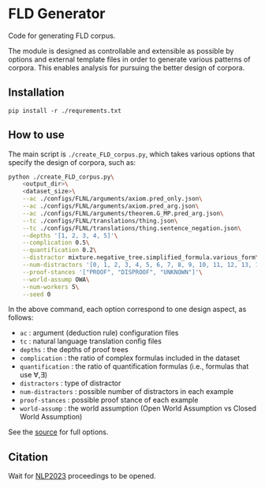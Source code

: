 # FLD Generator
Code for generating FLD corpus.  

The module is designed as controllable and extensible as possible by options and external template files in order to generate various patterns of corpora.
This enables analysis for pursuing the better design of corpora.


## Installation
`pip install -r ./requrements.txt`

## How to use
The main script is `./create_FLD_corpus.py`, which takes various options that specify the design of corpora, such as:
```sh
python ./create_FLD_corpus.py\
    <output_dir>\
    <dataset_size>\
    --ac ./configs/FLNL/arguments/axiom.pred_only.json\
    --ac ./configs/FLNL/arguments/axiom.pred_arg.json\
    --ac ./configs/FLNL/arguments/theorem.G_MP.pred_arg.json\
    --tc ./configs/FLNL/translations/thing.json\
    --tc ./configs/FLNL/translations/thing.sentence_negation.json\
    --depths '[1, 2, 3, 4, 5]'\
    --complication 0.5\
    --quantification 0.2\
    --distractor mixture.negative_tree.simplified_formula.various_form\
    --num-distractors '[0, 1, 2, 3, 4, 5, 6, 7, 8, 9, 10, 11, 12, 13, 14, 15]'\
    --proof-stances '["PROOF", "DISPROOF", "UNKNOWN"]'\
    --world-assump OWA\
    --num-workers 5\
    --seed 0 
```
In the above command, each option correspond to one design aspect, as follows:
* `ac`              : argument (deduction rule) configuration files
* `tc`              : natural language translation config files
* `depths`          : the depths of proof trees
* `complication`    : the ratio of complex formulas included in the dataset
* `quantification`  : the ratio of quantification formulas (i.e., formulas that use ∀,∃)
* `distractors`     : type of distractor
* `num-distractors`     : possible number of distractors in each example
* `proof-stances`   : possible proof stance of each example
* `world-assump`   : the world assumption (Open World Assumption vs Closed World Assumption)

See the [source](https://github.com/hitachi-nlp/FLD-generator/blob/bd946e1ee77d394101af9145cd235752b38899da/create_FLD_corpus.py#L177) for full options.

## Citation
Wait for [NLP2023](https://www.anlp.jp/nlp2023/) proceedings to be opened.
